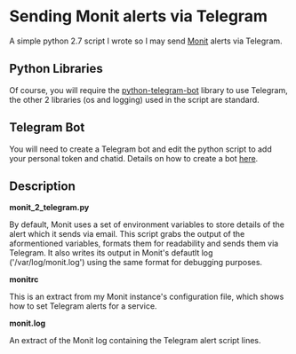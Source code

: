 # Sending Monit alerts via Telegram

A simple python 2.7 script I wrote so I may send [Monit](https://mmonit.com/monit/) alerts via Telegram.

## Python Libraries

Of course, you will require the [python-telegram-bot](https://python-telegram-bot.org/) library to use Telegram, the other 2 libraries (os and logging) used in the script are standard.

## Telegram Bot

You will need to create a Telegram bot and edit the python script to add your personal token and chatid.
Details on how to create a bot [here](https://core.telegram.org/bots#creating-a-new-bot).

## Description

**monit_2_telegram.py**<br>

By default, Monit uses a set of environment variables to store details of the alert which it sends via email.
This script grabs the output of the aformentioned variables, formats them for readability and sends them via Telegram.
It also writes its output in Monit's defautlt log ('/var/log/monit.log') using the same format for debugging purposes.

**monitrc**<br>

 This is an extract from my Monit instance's configuration file, which shows how to set Telegram alerts for a service.

**monit.log**<br>

 An extract of the Monit log containing the Telegram alert script lines.
